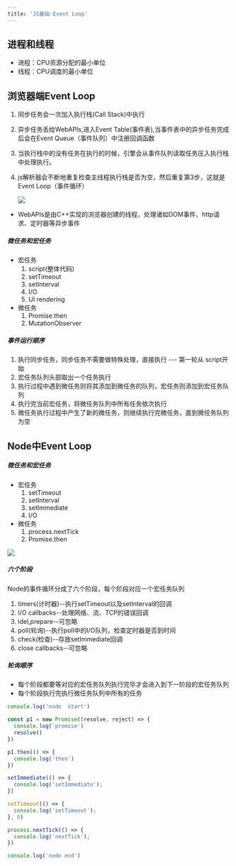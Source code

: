 ```yaml
---
title: 'JS基础-Event Loop'
---
```


## 进程和线程

- 进程：CPU资源分配的最小单位
- 线程：CPU调度的最小单位

## 浏览器端Event Loop

1. 同步任务会一次加入执行栈(Call Stack)中执行

2. 异步任务丢给WebAPIs,进入Event Table(事件表),当事件表中的异步任务完成后会在Event Queue（事件队列）中注册回调函数

3. 当执行栈中的没有任务在执行的时候，引擎会从事件队列读取任务压入执行栈中处理执行。

4. js解析器会不断地重复检查主线程执行栈是否为空，然后重复第3步，这就是Event Loop（事件循环）

   ![](https://s1.ax1x.com/2020/04/23/JdFMtJ.png)

- WebAPIs是由C++实现的浏览器创建的线程，处理诸如DOM事件、http请求、定时器等异步事件

##### 微任务和宏任务

- 宏任务
  1. script(整体代码)
  2. setTimeout
  3. setInterval
  4. I/O 
  5. UI rendering
- 微任务
  1. Promise.then
  2. MutationObserver

##### 事件运行顺序

1. 执行同步任务，同步任务不需要做特殊处理，直接执行 --- 第一轮从 script开始
2. 宏任务队列头部取出一个任务执行
3. 执行过程中遇到微任务则将其添加到微任务的队列，宏任务则添加到宏任务队列
4. 执行完当前宏任务，将微任务队列中所有任务依次执行
5. 微任务执行过程中产生了新的微任务，则继续执行完微任务，直到微任务队列为空

## Node中Event Loop

##### 微任务和宏任务

- 宏任务
  1. setTimeout
  2. setInterval
  3. setImmediate
  4. I/O 
- 微任务
  1. process.nextTick
  2. Promise.then

![](C:\Users\18061225\Desktop\摸鱼\node_eventloop.png)

##### 六个阶段

Node的事件循环分成了六个阶段，每个阶段对应一个宏任务队列

1. timers(计时器)--执行setTimeout以及setInterval的回调
2. I/O callbacks--处理网络、流、TCP的错误回调
3. idel,prepare--可忽略
4. poll(轮询)--执行poll中的I/O队列，检查定时器是否到时间
5. check(检查)--存放setImmediate回调
6. close callbacks--可忽略

##### 轮询顺序

- 每个阶段都要等对应的宏任务队列执行完毕才会进入到下一阶段的宏任务队列
- 每个阶段执行完执行微任务队列中所有的任务

``` js
console.log('node  start')

const p1 = new Promise((resolve, reject) => {
  console.log('promise')
  resolve()
})

p1.then(() => {
  console.log('then')
})

setImmediate(() => {
  console.log('setImmediate');
})

setTimeout(() => {
  console.log('setTimeout');
}, 0)

process.nextTick(() => {
  console.log('nextTick');
})

console.log('node end')
```

